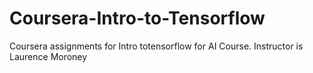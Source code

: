 # Coursera-Intro-to-Tensorflow

Coursera assignments for Intro totensorflow for AI Course. Instructor is Laurence Moroney
